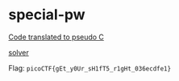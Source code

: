 # special-pw

[Code translated to pseudo C](pseudo-c.txt)

[solver](solve.py)

Flag: `picoCTF{gEt_y0Ur_sH1fT5_r1gHt_036ecdfe1}`